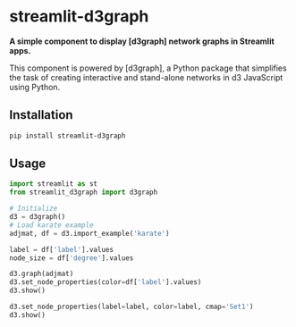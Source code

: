 # streamlit-d3graph

**A simple component to display [d3graph] network graphs in Streamlit apps.** 

This component is powered by [d3graph], a Python package that simplifies the task of creating interactive and stand-alone networks in d3 JavaScript using Python.




## Installation

```bash
pip install streamlit-d3graph
```

## Usage

```python
import streamlit as st
from streamlit_d3graph import d3graph

# Initialize
d3 = d3graph()
# Load karate example
adjmat, df = d3.import_example('karate')

label = df['label'].values
node_size = df['degree'].values

d3.graph(adjmat)
d3.set_node_properties(color=df['label'].values)
d3.show()

d3.set_node_properties(label=label, color=label, cmap='Set1')
d3.show()
```

